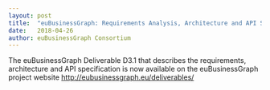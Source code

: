 ```yaml
---
layout: post
title:  "euBusinessGraph: Requirements Analysis, Architecture and API Specification for the euBusinessGraph Marketplace – v1"
date:   2018-04-26
author: euBusinessGraph Consortium
---
```


The euBusinessGraph Deliverable D3.1 that describes the requirements, architecture and API specification is now available on the euBusinessGraph project website http://eubusinessgraph.eu/deliverables/
